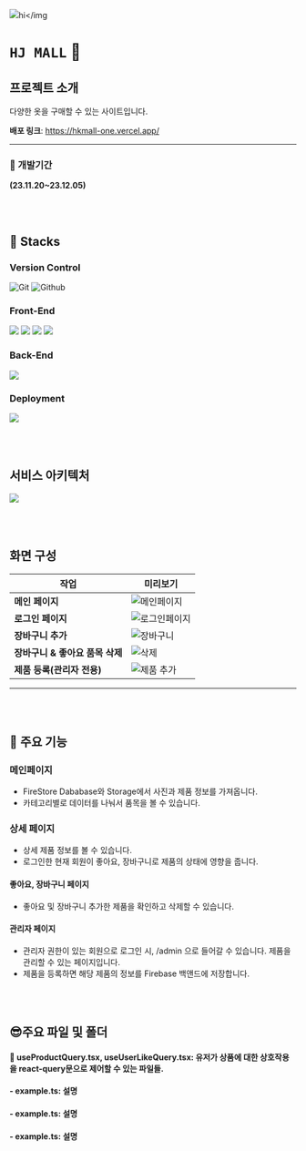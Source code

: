 

<img src="https://capsule-render.vercel.app/api?type=waving&color=BDBDC8&height=150&section=footer" >hi</img

# ``HJ MALL`` :tshirt:


## 프로젝트 소개

다양한 옷을 구매할 수 있는 사이트입니다.

**배포 링크**: https://hkmall-one.vercel.app/

***

### :boxing_glove: 개발기간

**(23.11.20~23.12.05)**

<br/><br/>

## :sunflower: Stacks

### Version Control
![Git](https://img.shields.io/badge/Git-F05032?style=for-the-badge&logo=Git&logoColor=white) ![Github](https://img.shields.io/badge/GitHub-181717?style=for-the-badge&logo=GitHub&logoColor=white)

### Front-End
<img src="https://img.shields.io/badge/React-61DAFB?style=for-the-badge&logo=React&logoColor=white"/> <img src="https://img.shields.io/badge/typescript-3178C6?style=for-the-badge&logo=typescript&logoColor=white"> <img src="https://img.shields.io/badge/react_router-CA4245?style=for-the-badge&logo=reactrouter&logoColor=white"> <img src="https://img.shields.io/badge/react_query-FF4154?style=for-the-badge&logo=reactquery&logoColor=white">

### Back-End
<img src="https://img.shields.io/badge/firebase-FFCA28?style=for-the-badge&logo=firebase&logoColor=white"/>

### Deployment
<img src="https://img.shields.io/badge/vercel-000000?style=for-the-badge&logo=vercel&logoColor=white"/>

<br/><br/>

## 서비스 아키텍처
<img src="https://firebasestorage.googleapis.com/v0/b/with-ts.appspot.com/o/arc%2Fhkmall%20Architecture.png?alt=media&token=70a258f5-31b4-4915-825e-f8788009cb5f"/>


<br/><br/>

## 화면 구성


| 작업                                       | 미리보기                           |
| ------------------------------------------ | ----------------------------- |
| **메인 페이지**                           |  ![메인페이지](https://github.com/CTDKSKM/hkmall/assets/69897998/1e8a4f2a-8985-4b70-a02f-a016a6e3caab)|
| **로그인 페이지**                         |  ![로그인페이지](https://github.com/CTDKSKM/hkmall/assets/69897998/ed88940f-47d3-450a-ba96-04ab0cf0346a)|
| **장바구니 추가**                         |  ![장바구니](https://github.com/CTDKSKM/hkmall/assets/69897998/f0ec0c51-bbac-4916-b3df-eacbd11c72b4)|
| **장바구니 & 좋아요 품목 삭제**        |    ![삭제](https://github.com/CTDKSKM/hkmall/assets/69897998/7788409b-cf5c-40e7-94ff-91d6ad25d373)|
| **제품 등록(관리자 전용)**                |  ![제품 추가](https://github.com/CTDKSKM/hkmall/assets/69897998/7581df85-e702-4340-baf1-5c419dad1ee7) |

---

<br/><br/>

## :partying_face: 주요 기능

### 메인페이지

- FireStore Dababase와 Storage에서 사진과 제품 정보를 가져옵니다.
- 카테고리별로 데이터를 나눠서 품목을 볼 수 있습니다.

### 상세 페이지

- 상세 제품 정보를 볼 수 있습니다.
- 로그인한 현재 회원이 좋아요, 장바구니로 제품의 상태에 영향을 줍니다.


#### 좋아요, 장바구니 페이지

- 좋아요 및 장바구니 추가한 제품을 확인하고 삭제할 수 있습니다.


#### 관리자 페이지

- 관리자 권한이 있는 회원으로 로그인 시, /admin 으로 들어갈 수 있습니다. 제품을 관리할 수 있는 페이지입니다.
- 제품을 등록하면 해당 제품의 정보를 Firebase 백앤드에 저장합니다.

<br/><br/>

## :sunglasses:주요 파일 및 폴더

#### 📜 useProductQuery.tsx, useUserLikeQuery.tsx: 유저가 상품에 대한 상호작용을 react-query문으로 제어할 수 있는 파일들.
#### - example.ts: 설명
#### - example.ts: 설명
#### - example.ts: 설명



<br/><br/>

<br/><br/>

